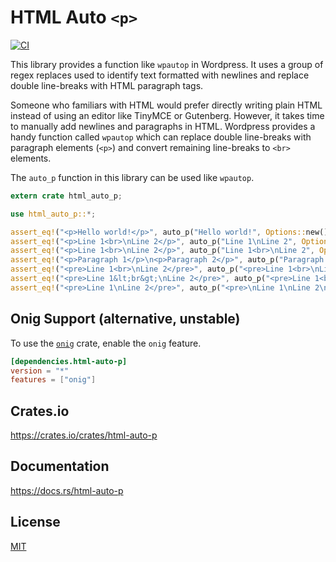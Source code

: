 HTML Auto `<p>`
====================

[![CI](https://github.com/magiclen/html-auto-p/actions/workflows/ci.yml/badge.svg)](https://github.com/magiclen/html-auto-p/actions/workflows/ci.yml)

This library provides a function like `wpautop` in Wordpress. It uses a group of regex replaces used to identify text formatted with newlines and replace double line-breaks with HTML paragraph tags.

Someone who familiars with HTML would prefer directly writing plain HTML instead of using an editor like TinyMCE or Gutenberg. However, it takes time to manually add newlines and paragraphs in HTML. Wordpress provides a handy function called `wpautop` which can replace double line-breaks with paragraph elements (`<p>`) and convert remaining line-breaks to `<br>` elements.

The `auto_p` function in this library can be used like `wpautop`.

```rust
extern crate html_auto_p;

use html_auto_p::*;

assert_eq!("<p>Hello world!</p>", auto_p("Hello world!", Options::new()));
assert_eq!("<p>Line 1<br>\nLine 2</p>", auto_p("Line 1\nLine 2", Options::new().br(true)));
assert_eq!("<p>Line 1<br>\nLine 2</p>", auto_p("Line 1<br>\nLine 2", Options::new().br(true)));
assert_eq!("<p>Paragraph 1</p>\n<p>Paragraph 2</p>", auto_p("Paragraph 1\n\nParagraph 2", Options::new()));
assert_eq!("<pre>Line 1<br>\nLine 2</pre>", auto_p("<pre>Line 1<br>\nLine 2</pre>", Options::new().br(true)));
assert_eq!("<pre>Line 1&lt;br&gt;\nLine 2</pre>", auto_p("<pre>Line 1<br>\nLine 2</pre>", Options::new().br(true).esc_pre(true)));
assert_eq!("<pre>Line 1\nLine 2</pre>", auto_p("<pre>\nLine 1\nLine 2\n</pre>", Options::new().remove_useless_newlines_in_pre(true)));
```

## Onig Support (alternative, unstable)

To use the [`onig`](https://crates.io/crates/onig) crate, enable the `onig` feature.

```toml
[dependencies.html-auto-p]
version = "*"
features = ["onig"]
```

## Crates.io

https://crates.io/crates/html-auto-p

## Documentation

https://docs.rs/html-auto-p

## License

[MIT](LICENSE)